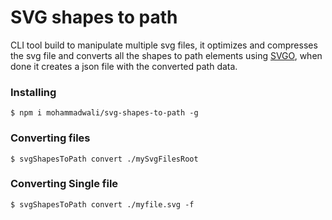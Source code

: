 # SVG shapes to path

CLI tool build to manipulate multiple svg files, it optimizes and compresses the svg file and converts all the shapes to path elements using [SVGO](https://github.com/svg/svgo), when done it creates a json file with the converted path data.


### Installing

```shell
$ npm i mohammadwali/svg-shapes-to-path -g
```

### Converting files

```shell
$ svgShapesToPath convert ./mySvgFilesRoot
```

### Converting Single file

```shell
$ svgShapesToPath convert ./myfile.svg -f
```

